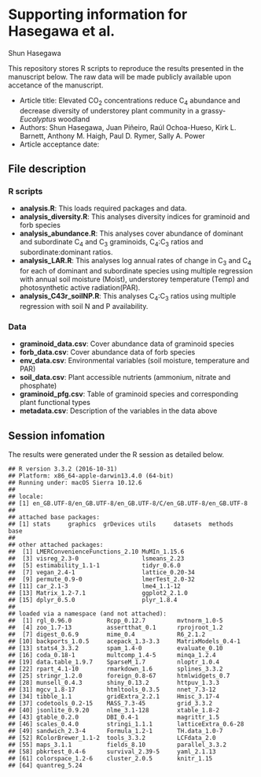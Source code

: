 Supporting information for Hasegawa et al.
================
Shun Hasegawa

This repository stores R scripts to reproduce the results presented in the manuscript below. The raw data will be made publicly available upon accetance of the manuscript.

-   Article title: Elevated CO<sub>2</sub> concentrations reduce C<sub>4</sub> abundance and decrease diversity of understorey plant community in a grassy-*Eucalyptus* woodland
-   Authors: Shun Hasegawa, Juan Piñeiro, Raúl Ochoa-Hueso, Kirk L. Barnett, Anthony M. Haigh, Paul D. Rymer, Sally A. Power
-   Article acceptance date:

File description
----------------

### R scripts

-   **analysis.R**: This loads required packages and data.
-   **analysis\_diversity.R**: This analyses diversity indices for graminoid and forb species
-   **analysis\_abundance.R**: This analyses cover abundance of dominant and subordinate C<sub>4</sub> and C<sub>3</sub> graminoids, C<sub>4</sub>:C<sub>3</sub> ratios and subordinate:dominant ratios.
-   **analysis\_LAR.R**: This analyses log annual rates of change in C<sub>3</sub> and C<sub>4</sub> for each of dominant and subordinate species using multiple regression with annual soil moisture (Moist), understorey temperature (Temp) and photosynthetic active radiation(PAR).
-   **analysis\_C43r\_soilNP.R**: This analyses C<sub>4</sub>:C<sub>3</sub> ratios using multiple regression with soil N and P availability.

### Data

-   **graminoid\_data.csv**: Cover abundance data of graminoid species
-   **forb\_data.csv**: Cover abundance data of forb species
-   **env\_data.csv**: Environmental variables (soil moisture, temperature and PAR)
-   **soil\_data.csv**: Plant accessible nutrients (ammonium, nitrate and phosphate)
-   **graminoid\_pfg.csv**: Table of graminoid species and corresponding plant functional types
-   **metadata.csv**: Description of the variables in the data above

Session infomation
------------------

The results were generated under the R session as detailed below.

    ## R version 3.3.2 (2016-10-31)
    ## Platform: x86_64-apple-darwin13.4.0 (64-bit)
    ## Running under: macOS Sierra 10.12.6
    ## 
    ## locale:
    ## [1] en_GB.UTF-8/en_GB.UTF-8/en_GB.UTF-8/C/en_GB.UTF-8/en_GB.UTF-8
    ## 
    ## attached base packages:
    ## [1] stats     graphics  grDevices utils     datasets  methods   base     
    ## 
    ## other attached packages:
    ##  [1] LMERConvenienceFunctions_2.10 MuMIn_1.15.6                 
    ##  [3] visreg_2.3-0                  lsmeans_2.23                 
    ##  [5] estimability_1.1-1            tidyr_0.6.0                  
    ##  [7] vegan_2.4-1                   lattice_0.20-34              
    ##  [9] permute_0.9-0                 lmerTest_2.0-32              
    ## [11] car_2.1-3                     lme4_1.1-12                  
    ## [13] Matrix_1.2-7.1                ggplot2_2.1.0                
    ## [15] dplyr_0.5.0                   plyr_1.8.4                   
    ## 
    ## loaded via a namespace (and not attached):
    ##  [1] rgl_0.96.0          Rcpp_0.12.7         mvtnorm_1.0-5      
    ##  [4] zoo_1.7-13          assertthat_0.1      rprojroot_1.2      
    ##  [7] digest_0.6.9        mime_0.4            R6_2.1.2           
    ## [10] backports_1.0.5     acepack_1.3-3.3     MatrixModels_0.4-1 
    ## [13] stats4_3.3.2        spam_1.4-0          evaluate_0.10      
    ## [16] coda_0.18-1         multcomp_1.4-5      minqa_1.2.4        
    ## [19] data.table_1.9.7    SparseM_1.7         nloptr_1.0.4       
    ## [22] rpart_4.1-10        rmarkdown_1.6       splines_3.3.2      
    ## [25] stringr_1.2.0       foreign_0.8-67      htmlwidgets_0.7    
    ## [28] munsell_0.4.3       shiny_0.13.2        httpuv_1.3.3       
    ## [31] mgcv_1.8-17         htmltools_0.3.5     nnet_7.3-12        
    ## [34] tibble_1.1          gridExtra_2.2.1     Hmisc_3.17-4       
    ## [37] codetools_0.2-15    MASS_7.3-45         grid_3.3.2         
    ## [40] jsonlite_0.9.20     nlme_3.1-128        xtable_1.8-2       
    ## [43] gtable_0.2.0        DBI_0.4-1           magrittr_1.5       
    ## [46] scales_0.4.0        stringi_1.1.1       latticeExtra_0.6-28
    ## [49] sandwich_2.3-4      Formula_1.2-1       TH.data_1.0-7      
    ## [52] RColorBrewer_1.1-2  tools_3.3.2         LCFdata_2.0        
    ## [55] maps_3.1.1          fields_8.10         parallel_3.3.2     
    ## [58] pbkrtest_0.4-6      survival_2.39-5     yaml_2.1.13        
    ## [61] colorspace_1.2-6    cluster_2.0.5       knitr_1.15         
    ## [64] quantreg_5.24
